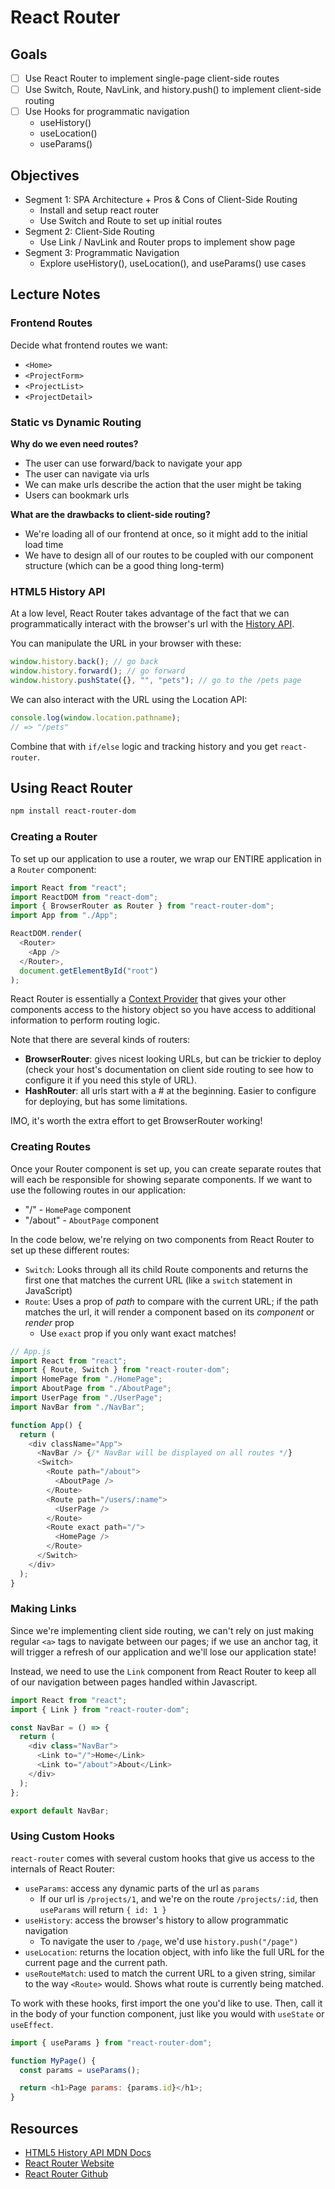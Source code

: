 # React Router

## Goals

- [ ] Use React Router to implement single-page client-side routes
- [ ] Use Switch, Route, NavLink, and history.push() to implement client-side routing
- [ ] Use Hooks for programmatic navigation
  - useHistory()
  - useLocation()
  - useParams()

## Objectives

- Segment 1: SPA Architecture + Pros & Cons of Client-Side Routing
  - Install and setup react router
  - Use Switch and Route to set up initial routes
- Segment 2: Client-Side Routing
  - Use Link / NavLink and Router props to implement show page
- Segment 3: Programmatic Navigation
  - Explore useHistory(), useLocation(), and useParams() use cases

## Lecture Notes

### Frontend Routes

Decide what frontend routes we want:

- `<Home>`
- `<ProjectForm>`
- `<ProjectList>`
- `<ProjectDetail>`

### Static vs Dynamic Routing

**Why do we even need routes?**

- The user can use forward/back to navigate your app
- The user can navigate via urls
- We can make urls describe the action that the user might be taking
- Users can bookmark urls

**What are the drawbacks to client-side routing?**

- We're loading all of our frontend at once, so it might add to the initial load time
- We have to design all of our routes to be coupled with our component structure (which can be a good thing long-term)

### HTML5 History API

At a low level, React Router takes advantage of the fact that we can programmatically interact with the browser's url with the [History API](https://developer.mozilla.org/en-US/docs/Web/API/History_API/Working_with_the_History_API).

You can manipulate the URL in your browser with these:

```js
window.history.back(); // go back
window.history.forward(); // go forward
window.history.pushState({}, "", "pets"); // go to the /pets page
```

We can also interact with the URL using the Location API:

```js
console.log(window.location.pathname);
// => "/pets"
```

Combine that with `if/else` logic and tracking history and you get `react-router`.

## Using React Router

```sh
npm install react-router-dom
```

### Creating a Router

To set up our application to use a router, we wrap our ENTIRE application in a
`Router` component:

```js
import React from "react";
import ReactDOM from "react-dom";
import { BrowserRouter as Router } from "react-router-dom";
import App from "./App";

ReactDOM.render(
  <Router>
    <App />
  </Router>,
  document.getElementById("root")
);
```

React Router is essentially a
[Context Provider](https://reactjs.org/docs/context.html) that gives your other
components access to the history object so you have access to additional
information to perform routing logic.

Note that there are several kinds of routers:

- **BrowserRouter**: gives nicest looking URLs, but can be trickier to deploy
  (check your host's documentation on client side routing to see how to
  configure it if you need this style of URL).
- **HashRouter**: all urls start with a # at the beginning. Easier to configure
  for deploying, but has some limitations.

IMO, it's worth the extra effort to get BrowserRouter working!

### Creating Routes

Once your Router component is set up, you can create separate routes that will
each be responsible for showing separate components. If we want to use the
following routes in our application:

- "/" - `HomePage` component
- "/about" - `AboutPage` component

In the code below, we're relying on two components from React Router to set up
these different routes:

- `Switch`: Looks through all its child Route components and returns the first
  one that matches the current URL (like a `switch` statement in JavaScript)
- `Route`: Uses a prop of _path_ to compare with the current URL; if the path
  matches the url, it will render a component based on its _component_ or
  _render_ prop
  - Use `exact` prop if you only want exact matches!

```js
// App.js
import React from "react";
import { Route, Switch } from "react-router-dom";
import HomePage from "./HomePage";
import AboutPage from "./AboutPage";
import UserPage from "./UserPage";
import NavBar from "./NavBar";

function App() {
  return (
    <div className="App">
      <NavBar /> {/* NavBar will be displayed on all routes */}
      <Switch>
        <Route path="/about">
          <AboutPage />
        </Route>
        <Route path="/users/:name">
          <UserPage />
        </Route>
        <Route exact path="/">
          <HomePage />
        </Route>
      </Switch>
    </div>
  );
}
```

### Making Links

Since we're implementing client side routing, we can't rely on just making
regular `<a>` tags to navigate between our pages; if we use an anchor tag, it
will trigger a refresh of our application and we'll lose our application state!

Instead, we need to use the `Link` component from React Router to keep all of
our navigation between pages handled within Javascript.

```js
import React from "react";
import { Link } from "react-router-dom";

const NavBar = () => {
  return (
    <div class="NavBar">
      <Link to="/">Home</Link>
      <Link to="/about">About</Link>
    </div>
  );
};

export default NavBar;
```

### Using Custom Hooks

`react-router` comes with several custom hooks that give us access to the internals
of React Router:

- `useParams`: access any dynamic parts of the url as `params`
  - If our url is `/projects/1`, and we're on the route `/projects/:id`, then
    `useParams` will return `{ id: 1 }`
- `useHistory`: access the browser's history to allow programmatic navigation
  - To navigate the user to `/page`, we'd use `history.push("/page")`
- `useLocation`: returns the location object, with info like the full URL for the current page and the current path.
- `useRouteMatch`: used to match the current URL to a given string, similar to
  the way `<Route>` would. Shows what route is currently being matched.

To work with these hooks, first import the one you'd like to use. Then, call it
in the body of your function component, just like you would with `useState` or
`useEffect`.

```js
import { useParams } from "react-router-dom";

function MyPage() {
  const params = useParams();

  return <h1>Page params: {params.id}</h1>;
}
```

## Resources

- [HTML5 History API MDN Docs](https://developer.mozilla.org/en-US/docs/Web/API/History_API)
- [React Router Website](https://reacttraining.com/react-router/)
- [React Router Github](https://github.com/ReactTraining/react-router)
